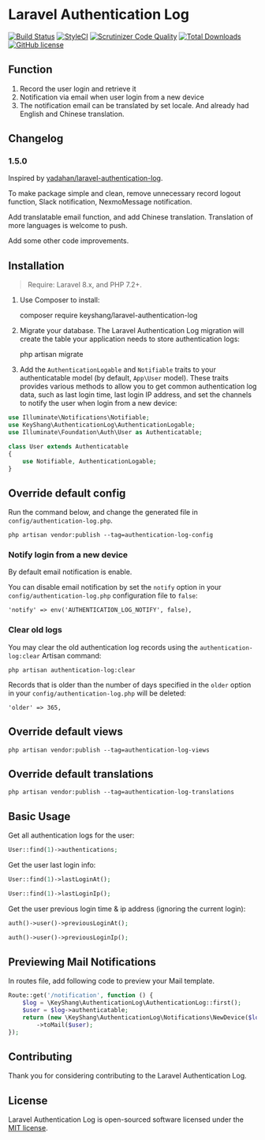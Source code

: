 # Laravel Authentication Log

[![Build Status](https://travis-ci.com/KeyShang/laravel-authentication-log.svg?branch=master)](https://travis-ci.com/KeyShang/laravel-authentication-log)
[![StyleCI](https://github.styleci.io/repos/369752648/shield?style=flat&branch=master)](https://github.styleci.io/repos/369752648)
[![Scrutinizer Code Quality](https://scrutinizer-ci.com/g/KeyShang/laravel-authentication-log/badges/quality-score.png?b=master)](https://scrutinizer-ci.com/g/KeyShang/laravel-authentication-log/?branch=master)
[![Total Downloads](https://poser.pugx.org/keyshang/laravel-authentication-log/downloads)](//packagist.org/packages/keyshang/laravel-authentication-log)
[![GitHub license](https://img.shields.io/badge/license-MIT-blue.svg?style=flat)](https://raw.githubusercontent.com/KeyShang/laravel-authentication-log/master/LICENSE)

## Function
1. Record the user login and retrieve it
2. Notification via email when user login from a new device
3. The notification email can be translated by set locale. And already had English and Chinese translation.

## Changelog

### 1.5.0
Inspired by [yadahan/laravel-authentication-log](https://github.com/yadahan/laravel-authentication-log).

To make package simple and clean, remove unnecessary record logout function, Slack notification, NexmoMessage notification.

Add translatable email function, and add Chinese translation. Translation of more languages is welcome to push.

Add some other code improvements.

## Installation

> Require: Laravel 8.x, and PHP 7.2+.

1. Use Composer to install:

    composer require keyshang/laravel-authentication-log

2. Migrate your database. The Laravel Authentication Log migration will create the table your application needs to store authentication logs:

    php artisan migrate

3. Add the `AuthenticationLogable` and `Notifiable` traits to your authenticatable model (by default, `App\User` model). These traits provides various methods to allow you to get common authentication log data, such as last login time, last login IP address, and set the channels to notify the user when login from a new device:

```php
use Illuminate\Notifications\Notifiable;
use KeyShang\AuthenticationLog\AuthenticationLogable;
use Illuminate\Foundation\Auth\User as Authenticatable;

class User extends Authenticatable
{
    use Notifiable, AuthenticationLogable;
}
```

## Override default config
Run the command below, and change the generated file in `config/authentication-log.php`.

    php artisan vendor:publish --tag=authentication-log-config

### Notify login from a new device

By default email notification is enable.

You can disable email notification by set the `notify` option in your `config/authentication-log.php` configuration file to `false`:

    'notify' => env('AUTHENTICATION_LOG_NOTIFY', false),

### Clear old logs

You may clear the old authentication log records using the `authentication-log:clear` Artisan command:

    php artisan authentication-log:clear

Records that is older than the number of days specified in the `older` option in your `config/authentication-log.php` will be deleted:

    'older' => 365,

## Override default views

    php artisan vendor:publish --tag=authentication-log-views

## Override default translations

    php artisan vendor:publish --tag=authentication-log-translations

## Basic Usage

Get all authentication logs for the user:

```php
User::find(1)->authentications;
```

Get the user last login info:

```php
User::find(1)->lastLoginAt();

User::find(1)->lastLoginIp();
```

Get the user previous login time & ip address (ignoring the current login):

```php
auth()->user()->previousLoginAt();

auth()->user()->previousLoginIp();
```

## Previewing Mail Notifications
In routes file, add following code to preview your Mail template.

```php
Route::get('/notification', function () {
    $log = \KeyShang\AuthenticationLog\AuthenticationLog::first();
    $user = $log->authenticatable;
    return (new \KeyShang\AuthenticationLog\Notifications\NewDevice($log))
        ->toMail($user);
});
```

## Contributing

Thank you for considering contributing to the Laravel Authentication Log.

## License

Laravel Authentication Log is open-sourced software licensed under the [MIT license](http://opensource.org/licenses/MIT).
